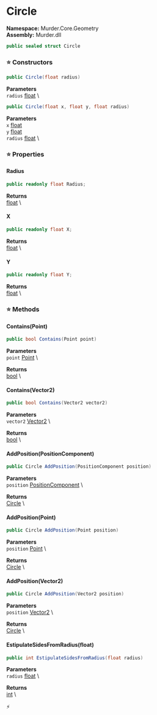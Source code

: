 # Circle

**Namespace:** Murder.Core.Geometry \
**Assembly:** Murder.dll

```csharp
public sealed struct Circle
```

### ⭐ Constructors
```csharp
public Circle(float radius)
```

**Parameters** \
`radius` [float](https://learn.microsoft.com/en-us/dotnet/api/System.Single?view=net-7.0) \

```csharp
public Circle(float x, float y, float radius)
```

**Parameters** \
`x` [float](https://learn.microsoft.com/en-us/dotnet/api/System.Single?view=net-7.0) \
`y` [float](https://learn.microsoft.com/en-us/dotnet/api/System.Single?view=net-7.0) \
`radius` [float](https://learn.microsoft.com/en-us/dotnet/api/System.Single?view=net-7.0) \

### ⭐ Properties
#### Radius
```csharp
public readonly float Radius;
```

**Returns** \
[float](https://learn.microsoft.com/en-us/dotnet/api/System.Single?view=net-7.0) \
#### X
```csharp
public readonly float X;
```

**Returns** \
[float](https://learn.microsoft.com/en-us/dotnet/api/System.Single?view=net-7.0) \
#### Y
```csharp
public readonly float Y;
```

**Returns** \
[float](https://learn.microsoft.com/en-us/dotnet/api/System.Single?view=net-7.0) \
### ⭐ Methods
#### Contains(Point)
```csharp
public bool Contains(Point point)
```

**Parameters** \
`point` [Point](../../../Murder/Core/Geometry/Point.html) \

**Returns** \
[bool](https://learn.microsoft.com/en-us/dotnet/api/System.Boolean?view=net-7.0) \

#### Contains(Vector2)
```csharp
public bool Contains(Vector2 vector2)
```

**Parameters** \
`vector2` [Vector2](https://learn.microsoft.com/en-us/dotnet/api/System.Numerics.Vector2?view=net-7.0) \

**Returns** \
[bool](https://learn.microsoft.com/en-us/dotnet/api/System.Boolean?view=net-7.0) \

#### AddPosition(PositionComponent)
```csharp
public Circle AddPosition(PositionComponent position)
```

**Parameters** \
`position` [PositionComponent](../../../Murder/Components/PositionComponent.html) \

**Returns** \
[Circle](../../../Murder/Core/Geometry/Circle.html) \

#### AddPosition(Point)
```csharp
public Circle AddPosition(Point position)
```

**Parameters** \
`position` [Point](../../../Murder/Core/Geometry/Point.html) \

**Returns** \
[Circle](../../../Murder/Core/Geometry/Circle.html) \

#### AddPosition(Vector2)
```csharp
public Circle AddPosition(Vector2 position)
```

**Parameters** \
`position` [Vector2](https://learn.microsoft.com/en-us/dotnet/api/System.Numerics.Vector2?view=net-7.0) \

**Returns** \
[Circle](../../../Murder/Core/Geometry/Circle.html) \

#### EstipulateSidesFromRadius(float)
```csharp
public int EstipulateSidesFromRadius(float radius)
```

**Parameters** \
`radius` [float](https://learn.microsoft.com/en-us/dotnet/api/System.Single?view=net-7.0) \

**Returns** \
[int](https://learn.microsoft.com/en-us/dotnet/api/System.Int32?view=net-7.0) \



⚡